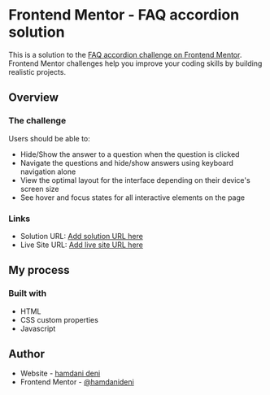# Frontend Mentor - FAQ accordion solution

This is a solution to the [FAQ accordion challenge on Frontend Mentor](https://www.frontendmentor.io/challenges/faq-accordion-wyfFdeBwBz). Frontend Mentor challenges help you improve your coding skills by building realistic projects.

## Overview

### The challenge

Users should be able to:

- Hide/Show the answer to a question when the question is clicked
- Navigate the questions and hide/show answers using keyboard navigation alone
- View the optimal layout for the interface depending on their device's screen size
- See hover and focus states for all interactive elements on the page

### Links

- Solution URL: [Add solution URL here](https://hamdanideni.github.io/femc-faq-accordion/)
- Live Site URL: [Add live site URL here](https://your-live-site-url.com)

## My process

### Built with

- HTML
- CSS custom properties
- Javascript

## Author

- Website - [hamdani deni](https://hamdanideni.github.io/)
- Frontend Mentor - [@hamdanideni](https://www.frontendmentor.io/profile/hamdanideni)
